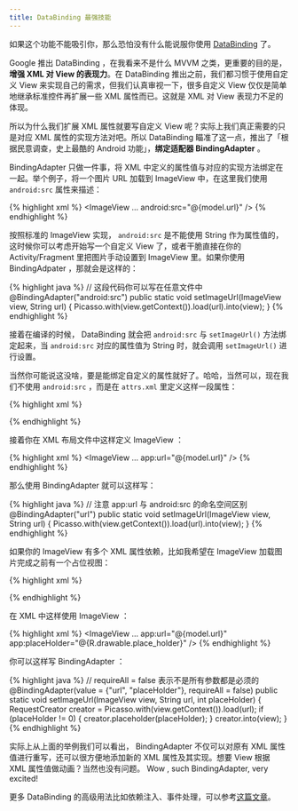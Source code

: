 ```yaml
---
title: DataBinding 最强技能
---
```


如果这个功能不能吸引你，那么恐怕没有什么能说服你使用 [DataBinding](https://developer.android.com/topic/libraries/data-binding/index.html?hl=zh-cn "Data Binding Library") 了。

Google 推出 DataBinding ，在我看来不是什么 MVVM 之类，更重要的目的是，**增强 XML 对 View 的表现力**。在 DataBinding 推出之前，我们都习惯于使用自定义 View 来实现自己的需求，但我们认真审视一下，很多自定义 View 仅仅是简单地继承标准控件再扩展一些 XML 属性而已。这就是 XML 对 View 表现力不足的体现。

所以为什么我们扩展 XML 属性就要写自定义 View 呢？实际上我们真正需要的只是对应 XML 属性的实现方法对吧。所以 DataBinding 瞄准了这一点，推出了「根据民意调查，史上最酷的 Android 功能」，**绑定适配器 BindingAdapter** 。

BindingAdapter 只做一件事，将 XML 中定义的属性值与对应的实现方法绑定在一起。举个例子，将一个图片 URL 加载到 ImageView 中，在这里我们使用 `android:src` 属性来描述：

{% highlight xml %}
<ImageView ... android:src="@{model.url}" /> {% endhighlight %}

按照标准的 ImageView 实现， `android:src` 是不能使用 String 作为属性值的，这时候你可以考虑开始写一个自定义 View 了，或者干脆直接在你的 Activity/Fragment 里把图片手动设置到 ImageView 里。如果你使用 BindingAdpater ，那就会是这样的：

{% highlight java %}
// 这段代码你可以写在任意文件中
@BindingAdapter("android:src")
public static void setImageUrl(ImageView view, String url) {
    Picasso.with(view.getContext()).load(url).into(view);
} {% endhighlight %}

接着在编译的时候， DataBinding 就会把 `android:src` 与 `setImageUrl()` 方法绑定起来，当 `android:src` 对应的属性值为 String 时，就会调用 `setImageUrl()` 进行设置。

当然你可能说这没啥，要是能绑定自定义的属性就好了。哈哈，当然可以，现在我们不使用 `android:src` ，而是在 `attrs.xml` 里定义这样一段属性：

{% highlight xml %}
<!-- 图片 URL -->
<attr name="url" format="reference|string" /> {% endhighlight %}

接着你在 XML 布局文件中这样定义 ImageView ：

{% highlight xml %}
<ImageView ... app:url="@{model.url}" /> {% endhighlight %}

那么使用 BindingAdapter 就可以这样写：

{% highlight java %}
// 注意 app:url 与 android:src 的命名空间区别
@BindingAdapter("url")
public static void setImageUrl(ImageView view, String url) {
    Picasso.with(view.getContext()).load(url).into(view);
} {% endhighlight %}

如果你的 ImageView 有多个 XML 属性依赖，比如我希望在 ImageView 加载图片完成之前有一个占位视图：

{% highlight xml %}
<!-- 图片 URL -->
<attr name="url" format="reference|string" />

<!-- 占位图 -->
<attr name="placeHolder" format="reference" /> {% endhighlight %}

在 XML 中这样使用 ImageView ：

{% highlight xml %}
<ImageView ... 
    app:url="@{model.url}"
    app:placeHolder="@{R.drawable.place_holder}" /> {% endhighlight %}

你可以这样写 BindingAdapter ：

{% highlight java %}
// requireAll = false 表示不是所有参数都是必须的
@BindingAdapter(value = {"url", "placeHolder"}, requireAll = false)
public static void setImageUrl(ImageView view, String url, int placeHolder) {
    RequestCreator creator = Picasso.with(view.getContext()).load(url);
    if (placeHolder != 0) {
        creator.placeholder(placeHolder);
    }
    creator.into(view);
} {% endhighlight %}

实际上从上面的举例我们可以看出， BindingAdapter 不仅可以对原有 XML 属性值进行重写，还可以很方便地添加新的 XML 属性及其实现。想要 View 根据 XML 属性值做动画？当然也没有问题。 Wow , such BindingAdapter, very excited!

更多 DataBinding 的高级用法比如依赖注入、事件处理，可以参考[这篇文章](https://realm.io/cn/news/data-binding-android-boyar-mount/ "棉花糖给 Android 带来的 Data Bindings （数据绑定库）")。